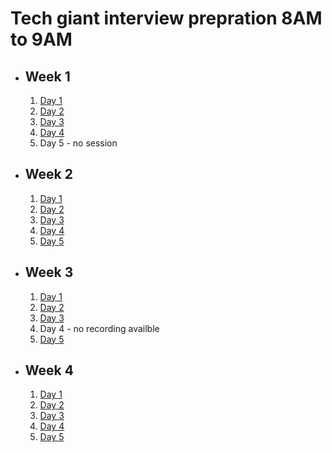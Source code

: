 # Tech giant interview prepration 8AM to 9AM

- ## Week 1

   1. [Day 1](https://www.facebook.com/iCodeguru/videos/897902021687002)
   2. [Day 2](https://fb.watch/osIqfuMcYb/?mibextid=2JQ9oc)
   3. [Day 3]()
   4. [Day 4](https://fb.watch/ouJPoCXwAo/?mibextid=2JQ9oc)
   5. Day 5 - no session

- ## Week 2

   1. [Day 1](https://fb.watch/oAo5anAYSN/?mibextid=2JQ9oc)
   2. [Day 2](https://www.facebook.com/iCodeguru/videos/191335860705141)
   3. [Day 3](https://fb.watch/oCMWqZGoAD/?mibextid=2JQ9oc)
   4. [Day 4](https://fb.watch/oDX3QLY0B3/?mibextid=2JQ9oc)
   5. [Day 5](https://fb.watch/oFKQdwVnB7/?mibextid=2JQ9oc)

- ## Week 3

   1. [Day 1](https://fb.watch/oJCntwgox1/?mibextid=2JQ9oc)
   2. [Day 2](https://www.facebook.com/iCodeguru/videos/2032833743761119)
   3. [Day 3](https://www.facebook.com/iCodeguru/videos/721021046302720)
   4. Day 4 - no recording availble
   5. [Day 5](https://www.facebook.com/iCodeguru/videos/218471557961039)

- ## Week 4

   1. [Day 1](https://www.facebook.com/iCodeguru/videos/696618785868118)
   2. [Day 2]()
   3. [Day 3]()
   4. [Day 4]()
   5. [Day 5]()

<!-- - ## Week 

   1. [Day 1]()
   2. [Day 2]()
   3. [Day 3]()
   4. [Day 4]()
   5. [Day 5]() -->